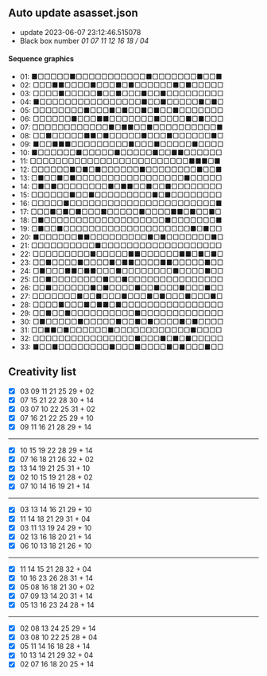 ## Auto update asasset.json

* update 2023-06-07 23:12:46.515078
* Black box number _01 07 11 12 16 18 / 04_
#### Sequence graphics

* 01: ■□□□□□■□□□□□□□□□□□■□□□□□□□■□□■
* 02: □□□■■□□□□■□□□■□■□□□□□□■□■□□□□□
* 03: □□□□■□□□□□■□□■□□□■□□■□□□□□□□□□
* 04: ■□□□□□□□□□□□□□□□□■□□■□□□□□■□■□
* 05: □□□□□□□□■□□□■□■□□■□■□□■□□□□□□□
* 06: □□□□□□■□□□■■□□□□□□□■□□□□■□■□□□
* 07: □□□□□□□□□□□□■□■■□□■□□□□□□□□□□■
* 08: □□■□□□□□■■□■□□□□□■□□□■□□□□□□■□
* 09: ■□□■■■□□□□□□□□□■□□□■□□□□□■□□□□
* 10: ■□□□□□□■□□□□□■□□□□□■□□■■□□□□□□
* 11: □□□□□□□□□□□□□□□□□□□□□□□□□■■■□■
* 12: □□□□□□■□■□■□□□□□□■□□□□□□□□■□□■
* 13: □■□□■□■□□□□□□□□□□□□□□□□□■□□□□□
* 14: □■□■□□□□□□□□■□■■□□■□□■□□□□□□□□
* 15: □□□□□□■□□■□□□□□□□□□■□■□□□□□□□□
* 16: □□□□□■□□□□□□□□□□□□□□□□□□□□□□□■
* 17: □□□■□■□■□□□■□□□□□■□□□□■■□■□□■□
* 18: □■□□□□□□□□□□□□□□□□□□□■□□□□□□□■
* 19: □■□□■□□□□□□□□□□□□□□□□□□□□■□■□□
* 20: ■□□□□□□■■□□□□□□□□□■□■□□□□□□□■□
* 21: □□□□□□□□□□■□□□□□□□□□□□□□□□□□□□
* 22: □□□□□□□□□■□□□□□■■□□□□□□■■□■□■□
* 23: □□■□□□□■□□□□■□■■□□□□■■□□□□□■□□
* 24: □■□□□■■□■■□□□■□□□□□□□□■□□□□■□□
* 25: □□■□□□□□□□□■□□■□□□□□□□□□□□□□□□
* 26: □□■□□□□□□■□■□□□□■□□■□□□■□□□■□□
* 27: □□□□□□□■□□■□□□■□□□■□■□□□■□□□■□
* 28: □□□□■□□□■□■■□■□□□□□□□□□□□□□□□□
* 29: □□■□□■□□□□□□□□□□■□□□□□□□□□□□□□
* 30: □■□□□□□■□□□□□■□□■□■□□□□■□■□□□□
* 31: □□■■□■□□□□□□■□□□□□□□□□□□□■□□□□
* 32: □□□□□□□□□□□□□□□□■□□□■□■□■□□□□□
* 33: ■□□■□□□□□□□□■□□□■□□□□■□■□□□■□□
## Creativity list

- [x] 03 09 11 21 25 29 + 02
- [x] 07 15 21 22 28 30 + 14
- [x] 03 07 10 22 25 31 + 02
- [x] 07 16 21 22 25 29 + 10
- [x] 09 11 16 21 28 29 + 14
***
- [x] 10 15 19 22 28 29 + 14
- [x] 07 16 18 21 26 32 + 02
- [x] 13 14 19 21 25 31 + 10
- [x] 02 10 15 19 21 28 + 02
- [x] 07 10 14 16 19 21 + 14
***
- [x] 03 13 14 16 21 29 + 10
- [x] 11 14 18 21 29 31 + 04
- [x] 03 11 13 19 24 29 + 10
- [x] 02 13 16 18 20 21 + 14
- [x] 06 10 13 18 21 26 + 10
***
- [x] 11 14 15 21 28 32 + 04
- [x] 10 16 23 26 28 31 + 14
- [x] 05 08 16 18 21 30 + 02
- [x] 07 09 13 14 20 31 + 14
- [x] 05 13 16 23 24 28 + 14
***
- [x] 02 08 13 24 25 29 + 14
- [x] 03 08 10 22 25 28 + 04
- [x] 05 11 14 16 18 28 + 14
- [x] 10 13 14 21 29 32 + 04
- [x] 02 07 16 18 20 25 + 14
